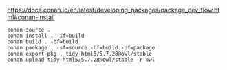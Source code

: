 https://docs.conan.io/en/latest/developing_packages/package_dev_flow.html#conan-install

```
conan source .
conan install . -if=build
conan build . -bf=build
conan package . -sf=source -bf=build -pf=package
conan export-pkg . tidy-html5/5.7.28@owl/stable
conan upload tidy-html5/5.7.28@owl/stable -r owl
```
